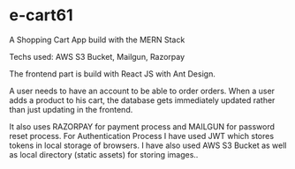 # e-cart61

A Shopping Cart App build with the MERN Stack

Techs used: AWS S3 Bucket, Mailgun, Razorpay

The frontend part is build with React JS with Ant Design.

A user needs to have an account to be able to order orders. When a user adds a product to his cart, the database gets immediately updated rather than just updating in the frontend.

It also uses RAZORPAY for payment process and MAILGUN for password reset process. For Authentication Process I have used JWT which stores tokens in local storage of browsers. I have also used AWS S3 Bucket as well as local directory (static assets) for storing images..


